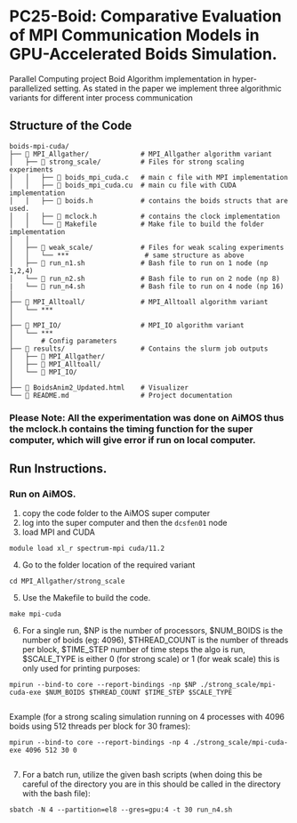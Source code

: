 # PC25-Boid: Comparative Evaluation of MPI Communication Models in GPU-Accelerated Boids Simulation.
Parallel Computing project Boid Algorithm implementation in hyper-parallelized setting. As stated in the paper we implement three algorithmic variants for different inter process communication

## Structure of the Code

```plaintext
boids-mpi-cuda/
├── 📂 MPI_Allgather/             # MPI_Allgather algorithm variant
│   ├── 📂 strong_scale/          # Files for strong scaling experiments
│   │   ├── 📄 boids_mpi_cuda.c   # main c file with MPI implementation
│   │   ├── 📄 boids_mpi_cuda.cu  # main cu file with CUDA implementation
│   │   ├── 📄 boids.h            # contains the boids structs that are used.
│   │   ├── 📄 mclock.h           # contains the clock implementation
│   │   └── 📄 Makefile           # Make file to build the folder implementation
│   │
│   ├── 📂 weak_scale/            # Files for weak scaling experiments
│   │   └── ***                   # same structure as above 
│   ├── 📄 run_n1.sh              # Bash file to run on 1 node (np 1,2,4)
│   └── 📄 run_n2.sh              # Bash file to run on 2 node (np 8)
|   └── 📄 run_n4.sh              # Bash file to run on 4 node (np 16)
│
├── 📂 MPI_Alltoall/              # MPI_Alltoall algorithm variant
│   └── ***      
│                 
├── 📂 MPI_IO/                    # MPI_IO algorithm variant
│   └── ***   
│       # Config parameters
├── 📂 results/                   # Contains the slurm job outputs
│   ├── 📂 MPI_Allgather/        
│   ├── 📂 MPI_Alltoall/
│   └── 📂 MPI_IO/
│
├── 📄 BoidsAnim2_Updated.html    # Visualizer
└── 📄 README.md                  # Project documentation

```

### Please Note: All the experimentation was done on AiMOS thus the mclock.h contains the timing function for the super computer, which will give error if run on local computer.

## Run Instructions.

### Run on AiMOS.

1. copy the code folder to the AiMOS super computer
2. log into the super computer and then the `dcsfen01` node
3. load MPI and CUDA
```terminal
module load xl_r spectrum-mpi cuda/11.2
```
4. Go to the folder location of the required variant
```terminal
cd MPI_Allgather/strong_scale
```
5. Use the Makefile to build the code.
```terminal
make mpi-cuda
```
6. For a single run, $NP is the number of processors, $NUM_BOIDS is the number of boids (eg: 4096), $THREAD_COUNT is the number of threads per block, $TIME_STEP number of time steps the algo is run, $SCALE_TYPE is either 0 (for strong scale) or 1 (for weak scale) this is only used for printing purposes:
```terminal
mpirun --bind-to core --report-bindings -np $NP ./strong_scale/mpi-cuda-exe $NUM_BOIDS $THREAD_COUNT $TIME_STEP $SCALE_TYPE
        
```
Example (for a strong scaling simulation running on 4 processes with 4096 boids using 512 threads per block for 30 frames):
```terminal
mpirun --bind-to core --report-bindings -np 4 ./strong_scale/mpi-cuda-exe 4096 512 30 0
        
```

7. For a batch run, utilize the given bash scripts (when doing this be careful of the directory you are in this should be called in the directory with the bash file):
```dotnetcli
sbatch -N 4 --partition=el8 --gres=gpu:4 -t 30 run_n4.sh
```
